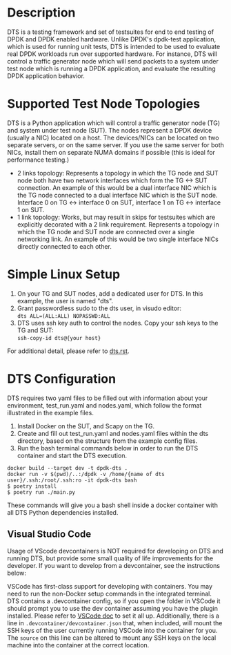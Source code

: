 # Description

DTS is a testing framework and set of testsuites
for end to end testing of DPDK and DPDK enabled hardware.
Unlike DPDK's dpdk-test application, which is used for running unit tests,
DTS is intended to be used to evaluate real DPDK workloads run over supported hardware.
For instance, DTS will control a traffic generator node which will send packets
to a system under test node which is running a DPDK application,
and evaluate the resulting DPDK application behavior.

# Supported Test Node Topologies

DTS is a Python application which will control a traffic generator node (TG)
and system under test node (SUT).
The nodes represent a DPDK device (usually a NIC) located on a host.
The devices/NICs can be located on two separate servers, or on the same server.
If you use the same server for both NICs,
install them on separate NUMA domains if possible
(this is ideal for performance testing.)

- 2 links topology:
  Represents a topology in which the TG node and SUT node
  both have two network interfaces which form the TG <-> SUT connection.
  An example of this would be a dual interface NIC which is the TG node
  connected to a dual interface NIC which is the SUT node.
  Interface 0 on TG <-> interface 0 on SUT, interface 1 on TG <-> interface 1 on SUT.
- 1 link topology:
  Works, but may result in skips for testsuites which are explicitly decorated
  with a 2 link requirement.
  Represents a topology in which the TG node and SUT node are connected
  over a single networking link.
  An example of this would be two single interface NICs directly connected to each other.

# Simple Linux Setup

1. On your TG and SUT nodes, add a dedicated user for DTS.
   In this example, the user is named "dts".
2. Grant passwordless sudo to the dts user, in visudo editor: \
   `dts ALL=(ALL:ALL) NOPASSWD:ALL`
3. DTS uses ssh key auth to control the nodes.
   Copy your ssh keys to the TG and SUT: \
   `ssh-copy-id dts@{your host}`

For additional detail, please refer to [dts.rst](../doc/guides/tools/dts.rst).

# DTS Configuration

DTS requires two yaml files to be filled out with information about your environment,
test_run.yaml and nodes.yaml, which follow the format illustrated in the example files.

1. Install Docker on the SUT, and Scapy on the TG.
2. Create and fill out test_run.yaml and nodes.yaml files
   within the dts directory, based on the structure from the example config files.
3. Run the bash terminal commands below in order to run the DTS container
   and start the DTS execution.

```shell
docker build --target dev -t dpdk-dts .
docker run -v $(pwd)/..:/dpdk -v /home/{name of dts user}/.ssh:/root/.ssh:ro -it dpdk-dts bash
$ poetry install
$ poetry run ./main.py
```

These commands will give you a bash shell inside a docker container
with all DTS Python dependencies installed.

## Visual Studio Code

Usage of VScode devcontainers is NOT required for developing on DTS and running DTS,
but provide some small quality of life improvements for the developer.
If you want to develop from a devcontainer, see the instructions below:

VSCode has first-class support for developing with containers.
You may need to run the non-Docker setup commands in the integrated terminal.
DTS contains a .devcontainer config,
so if you open the folder in VSCode it should prompt you to use the dev container
assuming you have the plugin installed.
Please refer to [VSCode doc](https://code.visualstudio.com/docs/remote/containers)
to set it all up.
Additionally, there is a line in `.devcontainer/devcontainer.json` that, when included,
will mount the SSH keys of the user currently running VSCode into the container for you.
The `source` on this line can be altered to mount any SSH keys
on the local machine into the container at the correct location.
